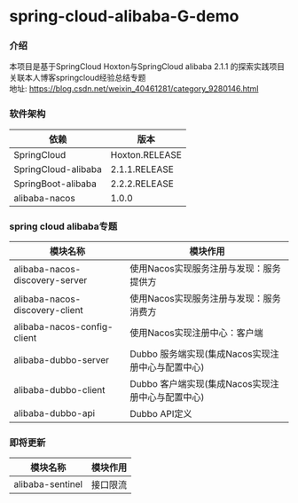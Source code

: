 # spring-cloud-alibaba-G-demo

### 介绍
本项目是基于SpringCloud Hoxton与SpringCloud alibaba 2.1.1 的探索实践项目  
关联本人博客springcloud经验总结专题  
地址: https://blog.csdn.net/weixin_40461281/category_9280146.html  

### 软件架构
| 依赖 | 版本 |
|---- | ---- |
| SpringCloud | Hoxton.RELEASE |
| SpringCloud-alibaba | 2.1.1.RELEASE |
| SpringBoot-alibaba | 2.2.2.RELEASE |
| alibaba-nacos | 1.0.0 |

### spring cloud alibaba专题  
| 模块名称 | 模块作用 |
|---- | ---- |
| alibaba-nacos-discovery-server | 使用Nacos实现服务注册与发现：服务提供方 |
| alibaba-nacos-discovery-client | 使用Nacos实现服务注册与发现：服务消费方 |
| alibaba-nacos-config-client | 使用Nacos实现注册中心：客户端 |
| alibaba-dubbo-server | Dubbo 服务端实现(集成Nacos实现注册中心与配置中心) |
| alibaba-dubbo-client | Dubbo 客户端实现(集成Nacos实现注册中心与配置中心) |
| alibaba-dubbo-api | Dubbo API定义 |

### 即将更新 
| 模块名称 | 模块作用 |
|---- | ---- |
| alibaba-sentinel | 接口限流 |
